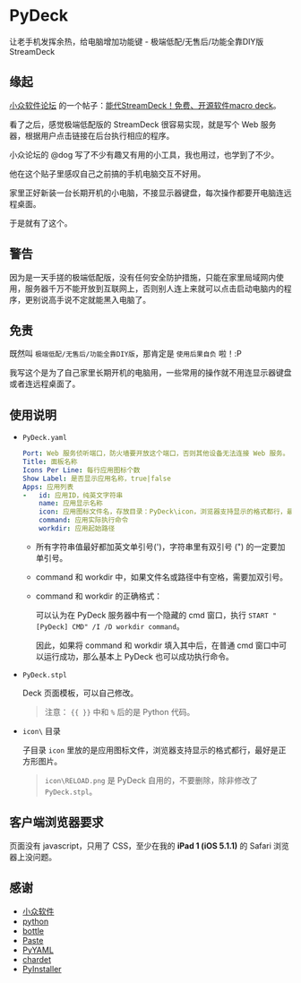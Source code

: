 # PyDeck

让老手机发挥余热，给电脑增加功能键 - 极端低配/无售后/功能全靠DIY版 StreamDeck

## 缘起

[小众软件论坛](http://meta.appinn.net/) 的一个帖子：[能代StreamDeck！免费、开源软件macro deck](https://meta.appinn.net/t/topic/34615)。

看了之后，感觉极端低配版的 StreamDeck 很容易实现，就是写个 Web 服务器，根据用户点击链接在后台执行相应的程序。

小众论坛的 @dog 写了不少有趣又有用的小工具，我也用过，也学到了不少。

他在这个贴子里感叹自己之前搞的手机电脑交互不好用。

家里正好新装一台长期开机的小电脑，不接显示器键盘，每次操作都要开电脑连远程桌面。

于是就有了这个。

## **警告**

因为是一天手搓的极端低配版，没有任何安全防护措施，只能在家里局域网内使用，服务器千万不能开放到互联网上，否则别人连上来就可以点击启动电脑内的程序，更别说高手说不定就能黑入电脑了。

## 免责

既然叫 `极端低配/无售后/功能全靠DIY版`，那肯定是 `使用后果自负` 啦！:P

我写这个是为了自己家里长期开机的电脑用，一些常用的操作就不用连显示器键盘或者连远程桌面了。

## 使用说明

* `PyDeck.yaml`

  ```yaml
  Port: Web 服务侦听端口，防火墙要开放这个端口，否则其他设备无法连接 Web 服务。
  Title: 面板名称
  Icons Per Line: 每行应用图标个数
  Show Label: 是否显示应用名称，true|false
  Apps: 应用列表
  -   id: 应用ID，纯英文字符串
      name: 应用显示名称
      icon: 应用图标文件名，存放目录：PyDeck\icon，浏览器支持显示的格式都行，最好是正方形图片。
      command: 应用实际执行命令
      workdir: 应用起始路径
  ```

  + 所有字符串值最好都加英文单引号(')，字符串里有双引号 (") 的一定要加单引号。

  + command 和 workdir 中，如果文件名或路径中有空格，需要加双引号。

  + command 和 workdir 的正确格式：

    可以认为在 PyDeck 服务器中有一个隐藏的 cmd 窗口，执行 `START "[PyDeck] CMD" /I /D workdir command`。

    因此，如果将 command 和 workdir 填入其中后，在普通 cmd 窗口中可以运行成功，那么基本上 PyDeck 也可以成功执行命令。

* `PyDeck.stpl`

  Deck 页面模板，可以自己修改。

  > 注意： `{{ }}` 中和 `%` 后的是 Python 代码。

* `icon\` 目录

  子目录 `icon` 里放的是应用图标文件，浏览器支持显示的格式都行，最好是正方形图片。

  > `icon\RELOAD.png` 是 PyDeck 自用的，不要删除，除非修改了 `PyDeck.stpl`。

## 客户端浏览器要求

页面没有 javascript，只用了 CSS，至少在我的 **iPad 1 (iOS 5.1.1)** 的 Safari 浏览器上没问题。

## 感谢

* [小众软件](https://www.appinn.com/)
* [python](https://www.python.org/)
* [bottle](https://bottlepy.org/)
* [Paste](https://pypi.org/project/Paste/)
* [PyYAML](https://pyyaml.org/)
* [chardet](https://github.com/chardet/chardet)
* [PyInstaller](https://github.com/pyinstaller/pyinstaller)